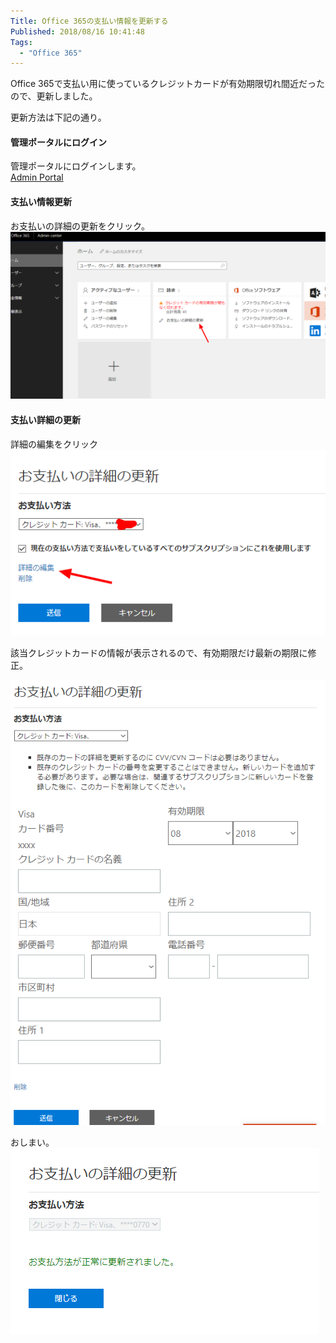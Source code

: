 ```yaml
---
Title: Office 365の支払い情報を更新する
Published: 2018/08/16 10:41:48
Tags:
  - "Office 365"
---
```

Office 365で支払い用に使っているクレジットカードが有効期限切れ間近だったので、更新しました。  

更新方法は下記の通り。  

<!-- more -->



#### 管理ポータルにログイン  
管理ポータルにログインします。  
[Admin Portal](https://portal.office.com/adminportal/)  

#### 支払い情報更新  
お支払いの詳細の更新をクリック。  
![](20180816102242.png) 

#### 支払い詳細の更新  
詳細の編集をクリック
![](20180816102522.png)   

該当クレジットカードの情報が表示されるので、有効期限だけ最新の期限に修正。  

![](20180816102901.png)   

おしまい。  
![](20180816103102.png) 